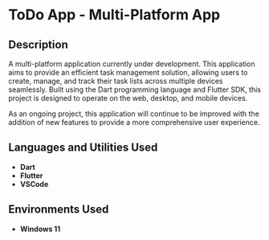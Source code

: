 <h1>ToDo App - Multi-Platform App</h1>

<h2>Description</h2>
A multi-platform application currently under development. This application aims to provide an efficient task management solution, allowing users to create, manage, and track their task lists across multiple devices seamlessly. Built using the Dart programming language and Flutter SDK, this project is designed to operate on the web, desktop, and mobile devices.

As an ongoing project, this application will continue to be improved with the addition of new features to provide a more comprehensive user experience.
<br />


<h2>Languages and Utilities Used</h2>

- <b>Dart</b> 
- <b>Flutter</b> 
- <b>VSCode</b>

<h2>Environments Used </h2>

- <b>Windows 11</b> 

<!--
 ```diff
- text in red
+ text in green
! text in orange
# text in gray
@@ text in purple (and bold)@@
```
--!>
